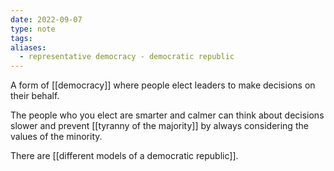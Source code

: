 ```yaml
---
date: 2022-09-07
type: note
tags: 
aliases:
  - representative democracy - democratic republic
---
```


A form of [[democracy]] where people elect leaders to make decisions on their behalf.

The people who you elect are smarter and calmer can think about decisions slower and prevent [[tyranny of the majority]] by always considering the values of the minority.

There are [[different models of a democratic republic]].
